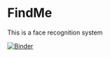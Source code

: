 # FindMe
This is a face recognition system


[![Binder](https://mybinder.org/badge_logo.svg)](https://mybinder.org/v2/gh/vikbehal/FindMe/master?urlpath=%2Fvoila%2Frender%2FFindYourCompany.ipynb)
